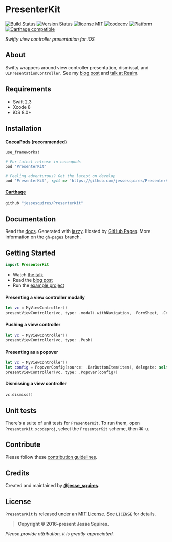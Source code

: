 # PresenterKit
[![Build Status](https://travis-ci.org/jessesquires/PresenterKit.svg)](https://travis-ci.org/jessesquires/PresenterKit) [![Version Status](https://img.shields.io/cocoapods/v/PresenterKit.svg)][podLink] [![license MIT](https://img.shields.io/cocoapods/l/PresenterKit.svg)][mitLink] [![codecov](https://codecov.io/gh/jessesquires/PresenterKit/branch/develop/graph/badge.svg)](https://codecov.io/gh/jessesquires/PresenterKit) [![Platform](https://img.shields.io/cocoapods/p/PresenterKit.svg)][docsLink] [![Carthage compatible](https://img.shields.io/badge/Carthage-compatible-4BC51D.svg?style=flat)](https://github.com/Carthage/Carthage)

*Swifty view controller presentation for iOS*

## About

Swifty wrappers around view controller presentation, dismissal, and `UIPresentationController`. See my [blog post](http://www.jessesquires.com/swifty-presenters/) and [talk at Realm](https://realm.io/news/slug-jesse-squires-swifty-view-controller-presenters/).

## Requirements

* Swift 2.3
* Xcode 8
* iOS 8.0+

## Installation

#### [CocoaPods](http://cocoapods.org) (recommended)

````ruby
use_frameworks!

# For latest release in cocoapods
pod 'PresenterKit'

# Feeling adventurous? Get the latest on develop
pod 'PresenterKit', :git => 'https://github.com/jessesquires/PresenterKit.git', :branch => 'develop'
````

#### [Carthage](https://github.com/Carthage/Carthage)

````bash
github "jessesquires/PresenterKit"
````

## Documentation

Read the [docs][docsLink]. Generated with [jazzy](https://github.com/realm/jazzy). Hosted by [GitHub Pages](https://pages.github.com). More information on the [`gh-pages`](https://github.com/jessesquires/PresenterKit/tree/gh-pages) branch.

## Getting Started

```swift
import PresenterKit
```

- Watch [the talk](https://realm.io/news/slug-jesse-squires-swifty-view-controller-presenters/)
- Read the [blog post](http://www.jessesquires.com/swifty-presenters/)
- Run the [example project](https://github.com/jessesquires/PresenterKit/tree/develop/Example)

#### Presenting a view controller modally

```swift
let vc = MyViewController()
presentViewController(vc, type: .modal(.withNavigation, .FormSheet, .CoverVertical))
```

#### Pushing a view controller

```swift
let vc = MyViewController()
presentViewController(vc, type: .Push)
```

#### Presenting as a popover

```swift
let vc = MyViewController()
let config = PopoverConfig(source: .BarButtonItem(item), delegate: self)
presentViewController(vc, type: .Popover(config))
```

#### Dismissing a view controller

```swift
vc.dismiss()
```

## Unit tests

There's a suite of unit tests for `PresenterKit`. To run them, open `PresenterKit.xcodeproj`, select the `PresenterKit` scheme, then &#x2318;-u.

## Contribute

Please follow these [contribution guidelines](https://github.com/jessesquires/HowToContribute).

## Credits

Created and maintained by [**@jesse_squires**](https://twitter.com/jesse_squires).

## License

`PresenterKit` is released under an [MIT License][mitLink]. See `LICENSE` for details.

>**Copyright &copy; 2016-present Jesse Squires.**

*Please provide attribution, it is greatly appreciated.*

[mitLink]:http://opensource.org/licenses/MIT
[docsLink]:http://www.jessesquires.com/PresenterKit
[podLink]:https://cocoapods.org/pods/PresenterKit
